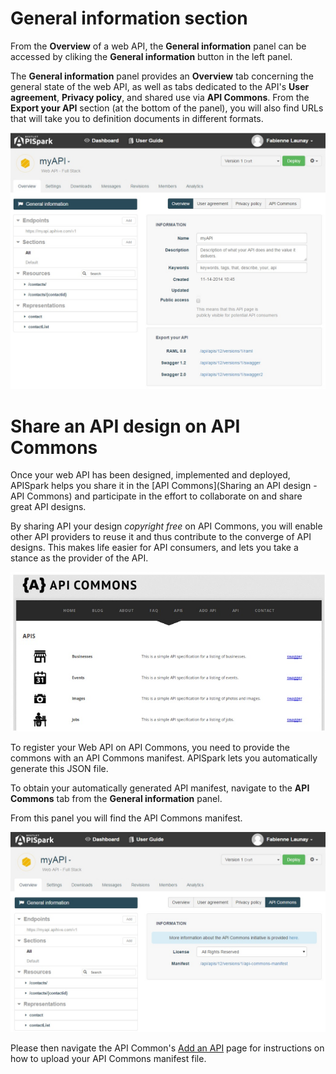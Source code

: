 # General information section

From the **Overview** of a web API, the **General information** panel can be accessed by cliking the **General information** button in the left panel.

The **General information** panel provides an **Overview** tab concerning the general state of the web API, as well as tabs dedicated to the API's **User agreement**, **Privacy policy**, and shared use via **API Commons**. From the **Export your API** section (at the bottom of the panel), you will also find URLs that will take you to definition documents in different formats.

![General information](images/general-information.jpg "General information")

# Share an API design on API Commons

Once your web API has been designed, implemented and deployed, APISpark helps you share it in the [API Commons](Sharing an API design - API Commons) and participate in the effort to collaborate on and share great API designs.

By sharing API your design *copyright free* on API Commons, you will enable other API providers to reuse it and thus contribute to the converge of API designs. This makes life easier for API consumers, and lets you take a stance as the provider of the API.

![API Commons](images/02.jpg "API Commons")

To register your Web API on API Commons, you need to provide the commons with an API Commons manifest. APISpark lets you automatically generate this JSON file.

To obtain your automatically generated API manifest, navigate to the **API Commons** tab from the **General information** panel.

From this panel you will find the API Commons manifest.

![API Commons tab](images/api-commons-tab.jpg "API Commons tab")

Please then navigate the API Common's [Add an API](http://apicommons.org/add-apis.html) page for instructions on how to upload your API Commons manifest file.
